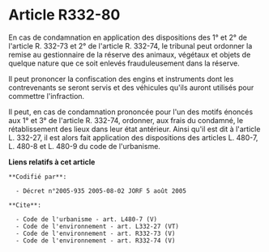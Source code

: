 # Article R332-80

En cas de condamnation en application des dispositions des 1° et 2° de l'article R. 332-73 et 2° de l'article R. 332-74, le
tribunal peut ordonner la remise au gestionnaire de la réserve des animaux, végétaux et objets de quelque nature que ce soit
enlevés frauduleusement dans la réserve. 

Il peut prononcer la confiscation des engins et instruments dont les contrevenants se seront servis et des véhicules qu'ils
auront utilisés pour commettre l'infraction. 

Il peut, en cas de condamnation prononcée pour l'un des motifs énoncés aux 1° et 3° de l'article R. 332-74, ordonner, aux
frais du condamné, le rétablissement des lieux dans leur état antérieur. Ainsi qu'il est dit à l'article L. 332-27, il est
alors fait application des dispositions des articles L. 480-7, L. 480-8 et L. 480-9 du code de l'urbanisme.

**Liens relatifs à cet article**

	**Codifié par**:

	  - Décret n°2005-935 2005-08-02 JORF 5 août 2005

	**Cite**:

	  - Code de l'urbanisme - art. L480-7 (V)
	  - Code de l'environnement - art. L332-27 (VT)
	  - Code de l'environnement - art. R332-73 (V)
	  - Code de l'environnement - art. R332-74 (V)
